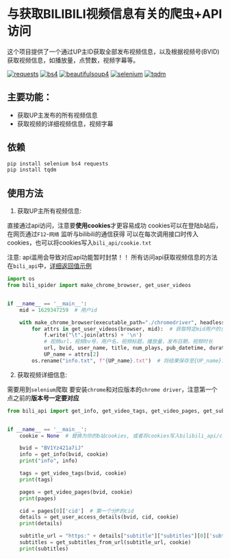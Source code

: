 # 与获取BILIBILI视频信息有关的爬虫+API访问

这个项目提供了一个通过UP主ID获取全部发布视频信息，以及根据视频号(BVID)获取视频信息，如播放量，点赞数，视频字幕等。

[![requests](https://img.shields.io/badge/requests-2.32.2-3776AB?style=flat-square&logo=python&logoColor=white)](https://pypi.org/project/requests/)
[![bs4](https://img.shields.io/badge/bs4-0.0.2-3776AB?style=flat-square&logo=python&logoColor=white)](https://pypi.org/project/bs4/)
[![beautifulsoup4](https://img.shields.io/badge/beautifulsoup4-4.12.3-3776AB?style=flat-square&logo=python&logoColor=white)](https://pypi.org/project/beautifulsoup4/)
[![selenium](https://img.shields.io/badge/selenium-4.21.0-43B02A?style=flat-square&logo=selenium&logoColor=white)](https://pypi.org/project/selenium/)
[![tqdm](https://img.shields.io/badge/tqdm-4.66.4-0078D7?style=flat-square&logo=tqdm&logoColor=white)](https://pypi.org/project/tqdm/)


## 主要功能：
- 获取UP主发布的所有视频信息
- 获取视频的详细视频信息，视频字幕

## 依赖

```bash
pip install selenium bs4 requests
pip install tqdm
```

## 使用方法
1. 获取UP主所有视频信息:

直接通过api访问，注意要**使用cookies**才更容易成功
cookies可以在登陆b站后，在网页通过`F12`-`网络` 监听与bilibili的通信获得
可以在每次调用接口时传入cookies，也可以将cookies写入`bili_api/cookie.txt`

注意: api滥用会导致对应api功能暂时封禁！！
所有访问api获取视频信息的方法在`bili_api`中，[详细返回值示例](bili_api/response_demo)

```python
import os
from bili_spider import make_chrome_browser, get_user_videos


if __name__ == '__main__':
    mid = 1629347259  # 用户id

    with make_chrome_browser(executable_path="./chromedriver", headless=False) as browser, open("info.txt", "w") as f:
        for attrs in get_user_videos(browser, mid):  # 获取特定mid用户的全部视频属性,类型均为字符串
            f.write("\t".join(attrs) + '\n')
            # 视频url，视频bv号，用户名，视频标题，播放量，发布日期，视频时长
            url, bvid, user_name, title, num_plays, pub_datetime, duration = attrs
            UP_name = attrs[2]
        os.rename("info.txt", f"{UP_name}.txt")  # 将结果保存至{UP_name}.txt
```
2. 获取视频详细信息:

需要用到`selenium`爬取
要安装`chrome`和对应版本的`chrome driver`，注意第一个点之前的**版本号一定要对应**

```python
from bili_api import get_info, get_video_tags, get_video_pages, get_subtitles_from_url, get_user_access_details


if __name__ == '__main__':
    cookie = None  # 替换为你的b站cookies, 或者将cookies写入bilibili_api/cookies.txt

    bvid = "BV1Yz421a7iJ"
    info = get_info(bvid, cookie)
    print("info", info)

    tags = get_video_tags(bvid, cookie)
    print(tags)

    pages = get_video_pages(bvid, cookie)
    print(pages)

    cid = pages[0]['cid']  # 第一个分P的cid
    details = get_user_access_details(bvid, cid, cookie)
    print(details)

    subtitle_url = "https:" + details["subtitle"]["subtitles"][0]['subtitle_url']
    subtitles = get_subtitles_from_url(subtitle_url, cookie)
    print(subtitles)

```
